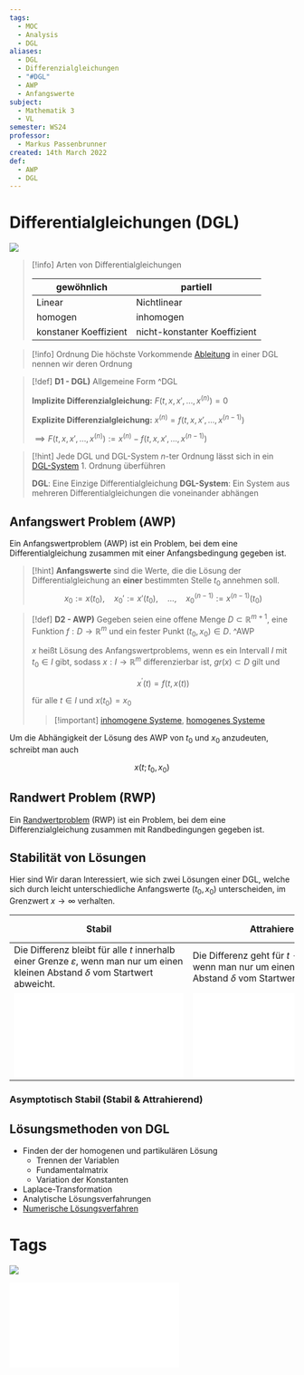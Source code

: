 ```yaml
---
tags:
  - MOC
  - Analysis
  - DGL
aliases:
  - DGL
  - Differenzialgleichungen
  - "#DGL"
  - AWP
  - Anfangswerte
subject:
  - Mathematik 3
  - VL
semester: WS24
professor:
  - Markus Passenbrunner
created: 14th March 2022
def:
  - AWP
  - DGL
---
```


# Differentialgleichungen (DGL)

![](../assets/Excalidraw/%7BMOC%7D%20DGL%202025-02-21%2021.10.45.excalidraw)

> [!info] Arten von Differentialgleichungen
>
> | gewöhnlich | partiell |
> | - | - |
> | Linear | Nichtlinear |
> | homogen | inhomogen |
> | konstaner Koeffizient | nicht-konstanter Koeffizient |

> [!info] Ordnung
> Die höchste Vorkommende [Ableitung](Analysis/Differenzialrechnung.md) in einer DGL nennen wir deren Ordnung

> [!def] **D1 - DGL)** Allgemeine Form ^DGL
> 
> **Implizite Differenzialgleichung:** $F\left(t,x,x',\dots,x^{(n)}\right) = 0$
>  
> **Explizite Differenzialgleichung:** $x^{(n)}= f\left(t,x,x',\dots,x^{(n-1)}\right)$
> 
> $\implies F\left(t,x,x',\dots,x^{(n)}\right) := x^{(n)}-f\left(t,x,x',\dots, x^{(n-1)}\right)$
> 

> [!hint] Jede DGL und DGL-System $n$-ter Ordnung lässt sich in ein [DGL-System](Analysis/DGL-System.md) 1. Ordnung überführen
> 
> **DGL**: Eine Einzige Differentialgleichung
> **DGL-System**: Ein System aus mehreren Differentialgleichungen die voneinander abhängen
> 

## Anfangswert Problem (AWP)

Ein Anfangswertproblem (AWP) ist ein Problem, bei dem eine Differentialgleichung zusammen mit einer Anfangsbedingung gegeben ist. 

> [!hint] **Anfangswerte** sind die Werte, die die Lösung der Differentialgleichung an **einer** bestimmten Stelle $t_{0}$ annehmen soll.
> $$ x_{0} := x(t_{0}), \quad x_{0}' := x'(t_{0}), \quad \ldots, \quad x_{0}^{(n-1)} := x^{(n-1)}(t_{0}) $$


> [!def] **D2 - AWP)** Gegeben seien eine offene Menge $D \subset \mathbb{R}^{m+1}$, eine Funktion $f: D \rightarrow \mathbb{R}^m$ und ein fester Punkt $\left(t_0, x_0\right) \in D$. ^AWP
> 
> $x$ heißt Lösung des Anfangswertproblems, wenn es ein Intervall $I$ mit $t_0 \in I$ gibt,
> sodass $x: I \rightarrow \mathbb{R}^m$ differenzierbar ist, $g r(x) \subset D$ gilt und
> 
> $$x^{\prime}(t)=f(t, x(t))\tag{AWP}$$
> 
> für alle $t \in I$ und $x\left(t_0\right)=x_0$
> 
> > [!important] [inhomogene Systeme](Lineare%20DGL-Systeme%201.%20Ordnung.md#^AWP1-1), [homogenes Systeme](Lineare%20DGL-Systeme%201.%20Ordnung.md#^AWP1-2)

Um die Abhängigkeit der Lösung des AWP von $t_0$ und $x_0$ anzudeuten, schreibt man auch

$$
x\left(t ; t_0, x_0\right)
$$

## Randwert Problem (RWP)

Ein [Randwertproblem](Randwertprobleme.md) (RWP) ist ein Problem, bei dem eine Differenzialgleichung zusammen mit Randbedingungen gegeben ist.

## Stabilität von Lösungen

Hier sind Wir daran Interessiert, wie sich zwei Lösungen einer DGL, welche sich durch leicht unterschiedliche Anfangswerte $(t_{0},x_{0})$ unterscheiden, im Grenzwert $x\to \infty$ verhalten.

| **Stabil**                                                                                                                                     | **Attrahierend**                                                                                                        | **Asymptotisch Stabil**<br>Stabil & Attrahierend                                                        |
| ---------------------------------------------------------------------------------------------------------------------------------------------- | ----------------------------------------------------------------------------------------------------------------------- | ------------------------------------------------------------------------------------------------------- |
| Die Differenz bleibt für alle $t$ innerhalb einer Grenze $\varepsilon$, wenn man nur um einen kleinen Abstand $\delta$ vom Startwert abweicht. | Die Differenz geht für $t \to \infty$ gegen $0$, wenn man nur um einen kleinen Abstand $\delta$ vom Startwert abweicht. | Die Differenz überschreitet den kleinen $\delta$ des Startwertes nicht und geht für $t \to 0$ gegen $0$ |
| ![](../assets/Excalidraw/DGL-Stabil.md)                                                                                                        | ![](../assets/Excalidraw/DGL-Attr.md)                                                                                   | ![](../assets/Excalidraw/DGL-AsympStabil.md)                                                            |






### Asymptotisch Stabil (Stabil & Attrahierend)





## Lösungsmethoden von DGL

- Finden der der homogenen und partikulären Lösung
    - Trennen der Variablen
    - Fundamentalmatrix
    - Variation der Konstanten
- Laplace-Transformation
- Analytische Lösungsverfahrungen
- [Numerische Lösungsverfahren](Analysis/Numerische%20Lösungsverfahren%20von%20DGL.md)

# Tags

![](https://www.youtube.com/embed/p_di4Zn4wz4)

![DGL-NOTES](assets/pdf/DGL-NOTES.pdf)
